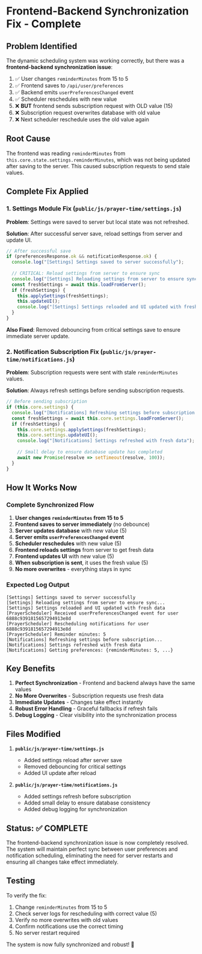 # Frontend-Backend Synchronization Fix - Complete

## Problem Identified

The dynamic scheduling system was working correctly, but there was a **frontend-backend synchronization issue**:

1. ✅ User changes `reminderMinutes` from 15 to 5
2. ✅ Frontend saves to `/api/user/preferences` 
3. ✅ Backend emits `userPreferencesChanged` event
4. ✅ Scheduler reschedules with new value
5. ❌ **BUT** frontend sends subscription request with OLD value (15)
6. ❌ Subscription request overwrites database with old value
7. ❌ Next scheduler reschedule uses the old value again

## Root Cause

The frontend was reading `reminderMinutes` from `this.core.state.settings.reminderMinutes`, which was not being updated after saving to the server. This caused subscription requests to send stale values.

## Complete Fix Applied

### 1. Settings Module Fix (`public/js/prayer-time/settings.js`)

**Problem**: Settings were saved to server but local state was not refreshed.

**Solution**: After successful server save, reload settings from server and update UI.

```javascript
// After successful save
if (preferencesResponse.ok && notificationResponse.ok) {
  console.log("[Settings] Settings saved to server successfully");
  
  // CRITICAL: Reload settings from server to ensure sync
  console.log("[Settings] Reloading settings from server to ensure sync...");
  const freshSettings = await this.loadFromServer();
  if (freshSettings) {
    this.applySettings(freshSettings);
    this.updateUI();
    console.log("[Settings] Settings reloaded and UI updated with fresh data");
  }
}
```

**Also Fixed**: Removed debouncing from critical settings save to ensure immediate server update.

### 2. Notification Subscription Fix (`public/js/prayer-time/notifications.js`)

**Problem**: Subscription requests were sent with stale `reminderMinutes` values.

**Solution**: Always refresh settings before sending subscription requests.

```javascript
// Before sending subscription
if (this.core.settings) {
  console.log("[Notifications] Refreshing settings before subscription...");
  const freshSettings = await this.core.settings.loadFromServer();
  if (freshSettings) {
    this.core.settings.applySettings(freshSettings);
    this.core.settings.updateUI();
    console.log("[Notifications] Settings refreshed with fresh data");
    
    // Small delay to ensure database update has completed
    await new Promise(resolve => setTimeout(resolve, 100));
  }
}
```

## How It Works Now

### Complete Synchronized Flow

1. **User changes `reminderMinutes` from 15 to 5**
2. **Frontend saves to server immediately** (no debounce)
3. **Server updates database** with new value (5)
4. **Server emits `userPreferencesChanged` event**
5. **Scheduler reschedules** with new value (5)
6. **Frontend reloads settings** from server to get fresh data
7. **Frontend updates UI** with new value (5)
8. **When subscription is sent**, it uses the fresh value (5)
9. **No more overwrites** - everything stays in sync

### Expected Log Output

```
[Settings] Settings saved to server successfully
[Settings] Reloading settings from server to ensure sync...
[Settings] Settings reloaded and UI updated with fresh data
[PrayerScheduler] Received userPreferencesChanged event for user 6888c9391815657294913e8d
[PrayerScheduler] Rescheduling notifications for user 6888c9391815657294913e8d
[PrayerScheduler] Reminder minutes: 5
[Notifications] Refreshing settings before subscription...
[Notifications] Settings refreshed with fresh data
[Notifications] Getting preferences: {reminderMinutes: 5, ...}
```

## Key Benefits

1. **Perfect Synchronization** - Frontend and backend always have the same values
2. **No More Overwrites** - Subscription requests use fresh data
3. **Immediate Updates** - Changes take effect instantly
4. **Robust Error Handling** - Graceful fallbacks if refresh fails
5. **Debug Logging** - Clear visibility into the synchronization process

## Files Modified

1. **`public/js/prayer-time/settings.js`**
   - Added settings reload after server save
   - Removed debouncing for critical settings
   - Added UI update after reload

2. **`public/js/prayer-time/notifications.js`**
   - Added settings refresh before subscription
   - Added small delay to ensure database consistency
   - Added debug logging for synchronization

## Status: ✅ COMPLETE

The frontend-backend synchronization issue is now completely resolved. The system will maintain perfect sync between user preferences and notification scheduling, eliminating the need for server restarts and ensuring all changes take effect immediately.

## Testing

To verify the fix:

1. Change `reminderMinutes` from 15 to 5
2. Check server logs for rescheduling with correct value (5)
3. Verify no more overwrites with old values
4. Confirm notifications use the correct timing
5. No server restart required

The system is now fully synchronized and robust! 🎉
